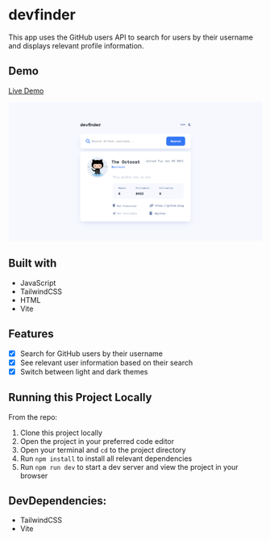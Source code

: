 # devfinder
This app uses the GitHub users API to search for users by their username and displays relevant profile information.

## Demo
[Live Demo](https://nc-devfinder.netlify.app/)

<img src="devfinder-screenshot.png" alt="" border="0">

## Built with
- JavaScript
- TailwindCSS
- HTML
- Vite

## Features
- [x] Search for GitHub users by their username
- [x] See relevant user information based on their search
- [x] Switch between light and dark themes

## Running this Project Locally
From the repo:
1. Clone this project locally
2. Open the project in your preferred code editor
3. Open your terminal and `cd` to the project directory
4. Run `npm install` to install all relevant dependencies
5. Run `npm run dev` to start a dev server and view the project in your browser

## DevDependencies:
- TailwindCSS
- Vite
